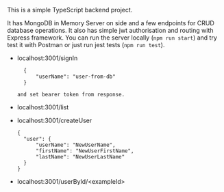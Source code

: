 This is a simple TypeScript backend project. 

It has MongoDB in Memory Server on side and a few endpoints for CRUD database operations.
It also has simple jwt authorisation and routing with Express framework.
You can run the server locally (`npm run start`) and try test it with Postman or just run jest tests (`npm run test`).


- localhost:3001/signIn

        {
            "userName": "user-from-db"
        }
  
      and set bearer token from response.


- localhost:3001/list

- localhost:3001/createUser

      {
        "user": {
            "userName": "NewUserName",
            "firstName": "NewUserFirstName",
            "lastName": "NewUserLastName"
        }
      }

- localhost:3001/userById/\<exampleId>
